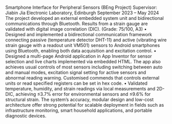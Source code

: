 Smartphone Interface for Peripheral Sensors (BEng Project)
Supervisor: Jiabin Jia	Electronic Laboratory, Edinburgh
September 2023 – May 2024
The project developed an external embedded system unit and bidirectional communications through Bluetooth. Results from a strain gauge are validated with digital image correlation (DIC). (Grade: 75/100, A3)
•	Designed and implemented a bidirectional communication framework connecting passive (temperature detector DHT-11) and active (vibrating wire strain gauge with a readout unit VM501) sensors to Android smartphones using Bluetooth, enabling both data acquisition and excitation control. 
•	Designed a multi-page Android application in App Inventor for sensor selection and live charts implemented via embedded HTML. The app also achieves usual controls of most sensors including switching between auto and manual modes, excitation signal setting for active sensors and abnormal reading warning. Customised commends that controls external units or read specified registers can be set in hex code.
•	Validated temperature, humidity, and strain readings via local measurements and 2D-DIC, achieving ≤3.7% error for environmental sensors and ≤9.6% for structural strain. The system’s accuracy, modular design and low-cost architecture offer strong potential for scalable deployment in fields such as infrastructure monitoring, smart household applications, and portable diagnostic devices.
